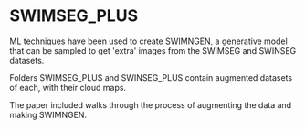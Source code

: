 # SWIMSEG_PLUS
ML techniques have been used to create SWIMNGEN, a generative model that can be sampled to get 'extra' images from the SWIMSEG and SWINSEG datasets.

Folders SWIMSEG_PLUS and SWINSEG_PLUS contain augmented datasets of each, with their cloud maps.

The paper included walks through the process of augmenting the data and making SWIMNGEN.
